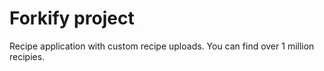 # Forkify project

Recipe application with custom recipe uploads. You can find over 1 million recipies.
